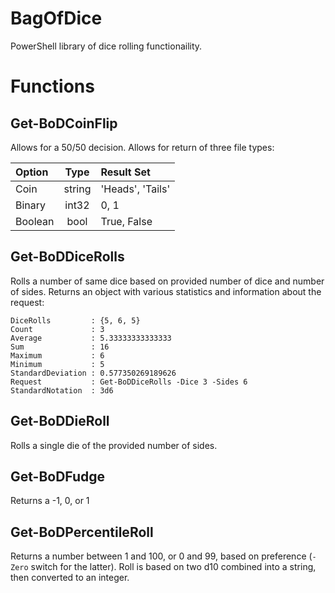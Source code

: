 # BagOfDice
PowerShell library of dice rolling functionaility.

# Functions

## Get-BoDCoinFlip

Allows for a 50/50 decision. Allows for return of three file types:

Option | Type | Result Set
:--- | :---: | :---
Coin | string | 'Heads', 'Tails'
Binary | int32 | 0, 1
Boolean | bool | True, False

## Get-BoDDiceRolls
Rolls a number of same dice based on provided number of dice and number of sides. Returns an object with various statistics and information about the request:

```
DiceRolls         : {5, 6, 5}
Count             : 3
Average           : 5.33333333333333
Sum               : 16
Maximum           : 6
Minimum           : 5
StandardDeviation : 0.577350269189626
Request           : Get-BoDDiceRolls -Dice 3 -Sides 6
StandardNotation  : 3d6
```
## Get-BoDDieRoll
Rolls a single die of the provided number of sides.
## Get-BoDFudge
Returns a -1, 0, or 1
## Get-BoDPercentileRoll
Returns a number between 1 and 100, or 0 and 99, based on preference (``-Zero`` switch for the latter). Roll is based on two d10 combined into a string, then converted to an integer.
